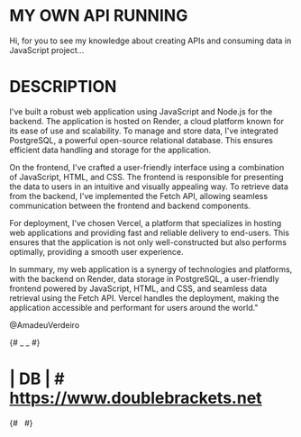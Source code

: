 # MY OWN API RUNNING

Hi, for you to see my knowledge about creating APIs and consuming data in JavaScript project...

# DESCRIPTION

I've built a robust web application using JavaScript and Node.js for the backend. The application is hosted on Render, a cloud platform known for its ease of use and scalability. To manage and store data, I've integrated PostgreSQL, a powerful open-source relational database. This ensures efficient data handling and storage for the application.

On the frontend, I've crafted a user-friendly interface using a combination of JavaScript, HTML, and CSS. The frontend is responsible for presenting the data to users in an intuitive and visually appealing way. To retrieve data from the backend, I've implemented the Fetch API, allowing seamless communication between the frontend and backend components.

For deployment, I've chosen Vercel, a platform that specializes in hosting web applications and providing fast and reliable delivery to end-users. This ensures that the application is not only well-constructed but also performs optimally, providing a smooth user experience.

In summary, my web application is a synergy of technologies and platforms, with the backend on Render, data storage in PostgreSQL, a user-friendly frontend powered by JavaScript, HTML, and CSS, and seamless data retrieval using the Fetch API. Vercel handles the deployment, making the application accessible and performant for users around the world."


@AmadeuVerdeiro

{#  _    _  #}
 # |  DB  | #     https://www.doublebrackets.net
{#          #}
